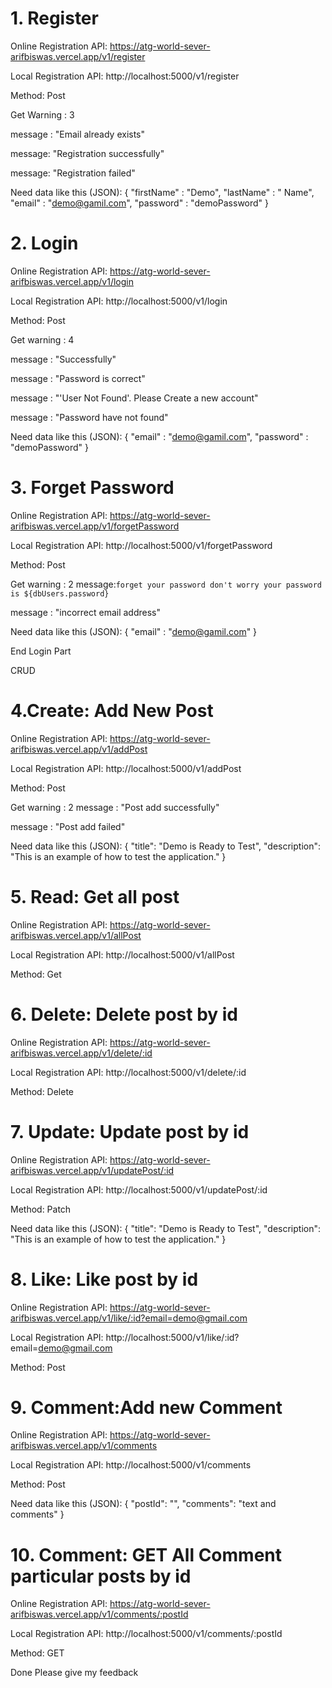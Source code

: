 # 1. Register
Online Registration API: https://atg-world-sever-arifbiswas.vercel.app/v1/register

Local Registration API: http://localhost:5000/v1/register

Method: Post

Get Warning : 3

message : "Email already exists"

message: "Registration successfully"

message: "Registration failed"

Need data like this (JSON):
{
    "firstName" : "Demo",
    "lastName" : " Name",
    "email" : "demo@gamil.com",
    "password" : "demoPassword"
}

# 2. Login
Online Registration API: https://atg-world-sever-arifbiswas.vercel.app/v1/login

Local Registration API: http://localhost:5000/v1/login

Method: Post

Get warning : 4

message : "Successfully"

message : "Password is correct"

message : "'User Not Found'. Please Create a new account"

message : "Password have not found"

Need data like this (JSON):
{
    "email" : "demo@gamil.com",
    "password" : "demoPassword"
}

# 3. Forget Password
Online Registration API: https://atg-world-sever-arifbiswas.vercel.app/v1/forgetPassword

Local Registration API: http://localhost:5000/v1/forgetPassword

Method: Post

Get warning : 2
message:`forget your password don't worry your password is ${dbUsers.password}`

message : "incorrect email address"

Need data like this (JSON):
{
    "email" : "demo@gamil.com"
}   


End Login Part 

CRUD
# 4.Create: Add New Post
Online Registration API: https://atg-world-sever-arifbiswas.vercel.app/v1/addPost

Local Registration API: http://localhost:5000/v1/addPost

Method: Post

Get warning : 2
 message : "Post add successfully"

 message : "Post add failed"

Need data like this (JSON):
{
    "title": "Demo is Ready to Test",
    "description": "This is an example of how to test the application."
}



# 5. Read: Get all post

Online Registration API: https://atg-world-sever-arifbiswas.vercel.app/v1/allPost

Local Registration API: http://localhost:5000/v1/allPost

Method: Get

# 6. Delete: Delete post by id
Online Registration API: https://atg-world-sever-arifbiswas.vercel.app/v1/delete/:id

Local Registration API: http://localhost:5000/v1/delete/:id

Method: Delete

# 7. Update: Update post by id
Online Registration API: https://atg-world-sever-arifbiswas.vercel.app/v1/updatePost/:id

Local Registration API: http://localhost:5000/v1/updatePost/:id

Method: Patch

Need data like this (JSON):
{
    "title": "Demo is Ready to Test",
    "description": "This is an example of how to test the application."
}


# 8. Like: Like post by id
Online Registration API: https://atg-world-sever-arifbiswas.vercel.app/v1/like/:id?email=demo@gmail.com

Local Registration API: http://localhost:5000/v1/like/:id?email=demo@gmail.com

Method: Post

# 9. Comment:Add new Comment 
Online Registration API: https://atg-world-sever-arifbiswas.vercel.app/v1/comments

Local Registration API: http://localhost:5000/v1/comments

Method: Post



Need data like this (JSON):
{
    "postId": "",
    "comments": "text and comments"
}

# 10. Comment: GET All Comment particular posts by id
Online Registration API: https://atg-world-sever-arifbiswas.vercel.app/v1/comments/:postId

Local Registration API: http://localhost:5000/v1/comments/:postId

Method: GET

Done 
Please give my feedback
